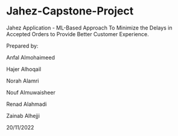 # Jahez-Capstone-Project

Jahez Application - ML-Based Approach To Minimize the Delays in Accepted Orders to Provide Better Customer Experience.


Prepared by:

Anfal Almohaimeed

Hajer Alhoqail

Norah Alamri

Nouf Almuwaisheer

Renad Alahmadi

Zainab Alhejji





20/11/2022


